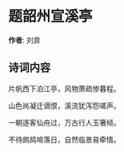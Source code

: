 # 题韶州宣溪亭

**作者**: 刘弇

## 诗词内容

片帆西下泊江亭，风物萧疏惨暮程。

山色尚凝迁谪恨，溪流犹泻怨嗟声。

一朝逐客仙舟过，万古行人玉箸倾。

不待鹧鸪啼落日，自然临景易牵情。

